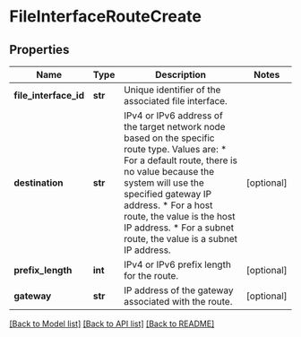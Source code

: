 # FileInterfaceRouteCreate

## Properties
Name | Type | Description | Notes
------------ | ------------- | ------------- | -------------
**file_interface_id** | **str** | Unique identifier of the associated file interface. | 
**destination** | **str** | IPv4 or IPv6 address of the target network node based on the specific route type. Values are: * For a default route, there is no value because the system will use the specified gateway IP address. * For a host route, the value is the host IP address. * For a subnet route, the value is a subnet IP address.  | [optional] 
**prefix_length** | **int** | IPv4 or IPv6 prefix length for the route. | [optional] 
**gateway** | **str** | IP address of the gateway associated with the route. | [optional] 

[[Back to Model list]](../README.md#documentation-for-models) [[Back to API list]](../README.md#documentation-for-api-endpoints) [[Back to README]](../README.md)


